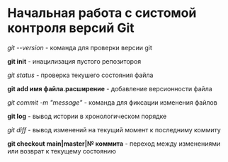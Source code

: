 # Начальная работа с систомой контроля версий Git

*git --version* - команда для проверки версии git

**git init** - инацилизация пустого репозитороя

*git status* - проверка текушего состояния файла

**git add имя файла.расширение** - добавление версионности файла

*git commit -m "message"* - команда для фиксации изменения файлов

**git log** - вывод истории в хронологическом порядке

*git diff* - вывод изменений на текущий момент к последниму коммиту

**git checkout main|master|№ коммита** - переход между изменениями или возврат к текущему состоянию 